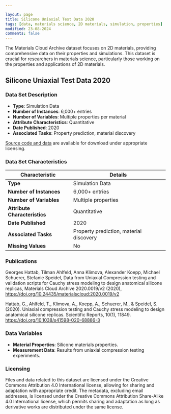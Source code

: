```yaml
---

layout: page
title: Silicone Uniaxial Test Data 2020
tags: [data, materials science, 2D materials, simulation, properties]
modified: 23-08-2024
comments: false
---
```


The Materials Cloud Archive dataset focuses on 2D materials, providing comprehensive data on their properties and simulations. 
This dataset is crucial for researchers in materials science, particularly those working on the properties and applications of 2D materials.

## Silicone Uniaxial Test Data 2020

### Data Set Description

- **Type**: Simulation Data
- **Number of Instances**: 6,000+ entries
- **Number of Variables**: Multiple properties per material
- **Attribute Characteristics**: Quantitative
- **Date Published**: 2020
- **Associated Tasks**: Property prediction, material discovery

[Source code and data](https://archive.materialscloud.org/record/2020.0019/v2) are available for download under appropriate licensing.

### Data Set Characteristics

| Characteristic               | Details                    |
|------------------------------|----------------------------|
| **Type**                     | Simulation Data            |
| **Number of Instances**      | 6,000+ entries             |
| **Number of Variables**      | Multiple properties        |
| **Attribute Characteristics**| Quantitative               |
| **Date Published**           | 2020                       |
| **Associated Tasks**         | Property prediction, material discovery |
| **Missing Values**           | No                         |

### Publications

Georges Hattab, Tilman Ahlfeld, Anna Klimova, Alexander Koepp, Michael Schuerer, Stefanie Speidel, Data from Uniaxial Compression testing and validation scripts for Cauchy stress modeling to design anatomical silicone replicas, Materials Cloud Archive 2020.0019/v2 (2020), https://doi.org/10.24435/materialscloud:2020.0019/v2

Hattab, G., Ahlfeld, T., Klimova, A., Koepp, A., Schuerer, M., & Speidel, S. (2020). Uniaxial compression testing and Cauchy stress modeling to design anatomical silicone replicas. Scientific Reports, 10(1), 11849.
https://doi.org/10.1038/s41598-020-68886-3

### Data Variables

- **Material Properties**: Silicone materials properties.
- **Measurement Data**: Results from uniaxial compression testing experiments.

### Licensing

Files and data related to this dataset are licensed under the Creative Commons Attribution 4.0 International license, allowing for sharing and adaptation with appropriate credit. The metadata, excluding email addresses, is licensed under the Creative Commons Attribution Share-Alike 4.0 International license, which permits sharing and adaptation as long as derivative works are distributed under the same license.
